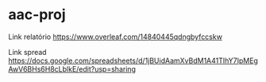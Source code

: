 # aac-proj

Link relatório
https://www.overleaf.com/14840445qdngbyfccskw

Link spread
https://docs.google.com/spreadsheets/d/1jBUidAamXvBdM1A41TIhY7IpMEgAwV6BHs6H8cLblkE/edit?usp=sharing
